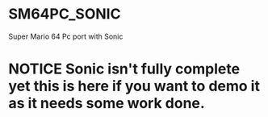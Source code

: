 # SM64PC_SONIC
Super Mario 64 Pc port with Sonic 


# NOTICE Sonic isn't fully complete yet this is here if you want to demo it as it needs some work done.

